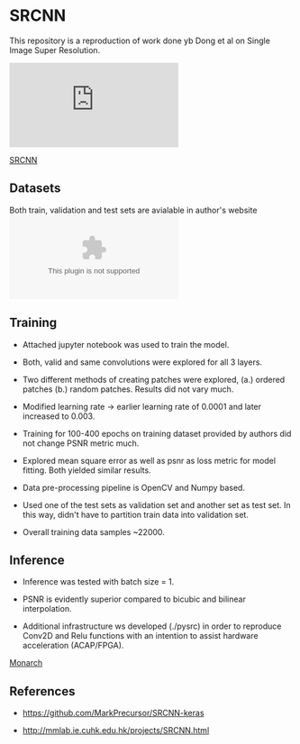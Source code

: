# SRCNN
This repository is a reproduction of work done yb Dong et al on Single Image Super Resolution.

![Image Super-Resolution Using Deep Convolutional Networks](http://mmlab.ie.cuhk.edu.hk/projects/SRCNN.html)

[SRCNN](./srcnn_arxiv.png)

## Datasets
Both train, validation and test sets are avialable in author's website
![Datasets](http://mmlab.ie.cuhk.edu.hk/projects/SRCNN/SRCNN_v1.zip)

## Training

* Attached jupyter notebook was used to train the model. 

* Both, valid and same convolutions were explored for all 3 layers. 

* Two different methods of creating patches were explored, (a.) ordered patches (b.) random patches. Results did not vary much. 

* Modified learning rate -> earlier learning rate of 0.0001 and later increased to 0.003. 

* Training for 100-400 epochs on training dataset provided by authors did not change PSNR metric much. 

* Explored mean square error as well as psnr as loss metric for model fitting. Both yielded similar results. 

* Data pre-processing pipeline is OpenCV and Numpy based. 

* Used one of the test sets as validation set and another set as test set. In this way, didn't have to partition train data into validation set. 

* Overall training data samples ~22000.

## Inference

* Inference was tested with batch size = 1.

* PSNR is evidently superior compared to bicubic and bilinear interpolation.

* Additional infrastructure ws developed (./pysrc) in order to reproduce Conv2D and Relu functions with an intention to assist hardware acceleration (ACAP/FPGA).

[Monarch](./comp2.png)

## References

* https://github.com/MarkPrecursor/SRCNN-keras

* http://mmlab.ie.cuhk.edu.hk/projects/SRCNN.html 
